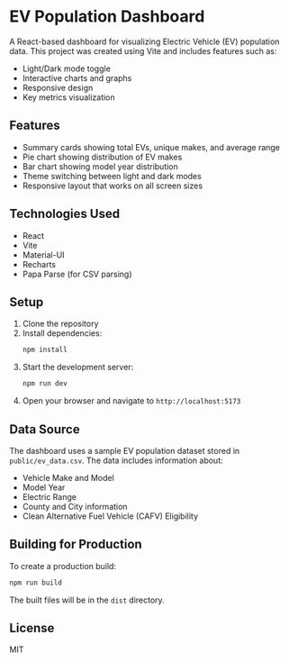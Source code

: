 # EV Population Dashboard

A React-based dashboard for visualizing Electric Vehicle (EV) population data. This project was created using Vite and includes features such as:

- Light/Dark mode toggle
- Interactive charts and graphs
- Responsive design
- Key metrics visualization

## Features

- Summary cards showing total EVs, unique makes, and average range
- Pie chart showing distribution of EV makes
- Bar chart showing model year distribution
- Theme switching between light and dark modes
- Responsive layout that works on all screen sizes

## Technologies Used

- React
- Vite
- Material-UI
- Recharts
- Papa Parse (for CSV parsing)

## Setup

1. Clone the repository
2. Install dependencies:
   ```bash
   npm install
   ```
3. Start the development server:
   ```bash
   npm run dev
   ```
4. Open your browser and navigate to `http://localhost:5173`

## Data Source

The dashboard uses a sample EV population dataset stored in `public/ev_data.csv`. The data includes information about:

- Vehicle Make and Model
- Model Year
- Electric Range
- County and City information
- Clean Alternative Fuel Vehicle (CAFV) Eligibility

## Building for Production

To create a production build:

```bash
npm run build
```

The built files will be in the `dist` directory.

## License

MIT

